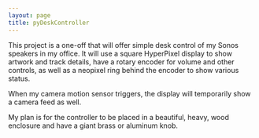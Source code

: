 ```yaml
---
layout: page
title: pyDeskController
---
```


This project is a one-off that will offer simple desk control of my Sonos speakers in my office. It will use a square HyperPixel display to show artwork and track details, have a rotary encoder for volume and other controls, as well as a neopixel ring behind the encoder to show various status.

When my camera motion sensor triggers, the display will temporarily show a camera feed as well.

My plan is for the controller to be placed in a beautiful, heavy, wood enclosure and have a giant brass or aluminum knob.